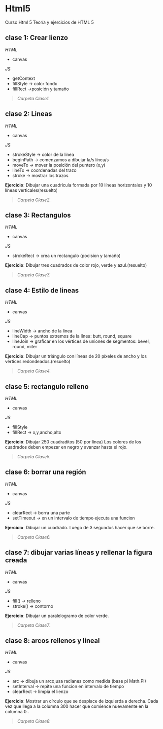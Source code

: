 # Html5
Curso Html 5
Teoría y ejercicios de HTML 5
## clase 1: Crear lienzo
*HTML*
- canvas

*JS*
- getContext
- fillStyle -> color fondo
- fillRect ->posición y tamaño
> *Carpeta Clase1.*
## clase 2: Lineas
*HTML*
- canvas

*JS*
- strokeStyle -> color de la linea
- beginPath -> comenzamos a dibujar la/s línea/s
- moveTo -> mover la posición del puntero (x,y)
- lineTo -> coordenadas del trazo
- stroke -> mostrar los trazos

**Ejercicio**: Dibujar una cuadrícula formada por 10 líneas horizontales y 10 líneas verticales(resuelto)
> *Carpeta Clase2.*
## clase 3: Rectangulos
*HTML*
- canvas

*JS*
- strokeRect -> crea un rectangulo (pocision y tamaño)

**Ejercicio**: Dibujar tres cuadrados de color rojo, verde y azul.(resuelto)
> *Carpeta Clase3.*
## clase 4: Estilo de lineas
*HTML*
- canvas

*JS*
- lineWidth -> ancho de la linea
- lineCap -> puntos extremos de la línea: butt, round, square
- lineJoin -> graficar en los vértices de uniones de segmentos: bevel, round, miter

**Ejercicio**: Dibujar un triángulo con líneas de 20 píxeles de ancho y los vértices redondeados.(resuelto)
> *Carpeta Clase4.*
## clase 5: rectangulo relleno
*HTML*
- canvas

*JS*
- fillStyle 
- fillRect ->  x,y,ancho,alto

**Ejercicio**: Dibujar 250 cuadraditos (50 por línea) Los colores de los cuadrados deben empezar en negro y avanzar hasta el rojo.
> *Carpeta Clase5.*
## clase 6: borrar una región
*HTML*
- canvas

*JS*
- clearRect -> borra una parte
- setTimeout -> en un intervalo de tiempo ejecuta una funcion

**Ejercicio**: Dibujar un cuadrado. Luego de 3 segundos hacer que se borre.
> *Carpeta Clase6.*
## clase 7: dibujar varias líneas y rellenar la figura creada
*HTML*
- canvas

*JS*
- fill() -> relleno
- stroke() -> contorno

**Ejercicio**: Dibujar un paralelogramo de color verde.
> *Carpeta Clase7.*
## clase 8: arcos rellenos y lineal
*HTML*
- canvas

*JS*
- arc -> dibuja un arco,usa radianes como medida (base pi Math.PI)
- setInterval -> repite una funcion en intervalo de tiempo
- clearRect -> limpia el lienzo
 
**Ejercicio**: Mostrar un círculo que se desplace de izquierda a derecha. Cada vez que llega a la columna 300 hacer que comience nuevamente en la columna 0..
> *Carpeta Clase8.*
